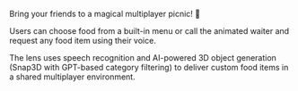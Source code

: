 Bring your friends to a magical multiplayer picnic! 🍉

Users can choose food from a built-in menu or call the animated waiter and request any food item using their voice.

The lens uses speech recognition and AI-powered 3D object generation (Snap3D with GPT-based category filtering) to deliver custom food items in a shared multiplayer environment.

